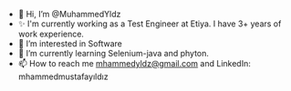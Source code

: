 - 👋 Hi, I’m @MuhammedYldz
- ✨ I'm currently working as a Test Engineer at Etiya. I have 3+ years of work experience.
- 👀 I’m interested in Software
- 🌱 I’m currently learning Selenium-java and phyton.
- 📫 How to reach me mhammedyldz@gmail.com and LinkedIn: mhammedmustafayıldız

